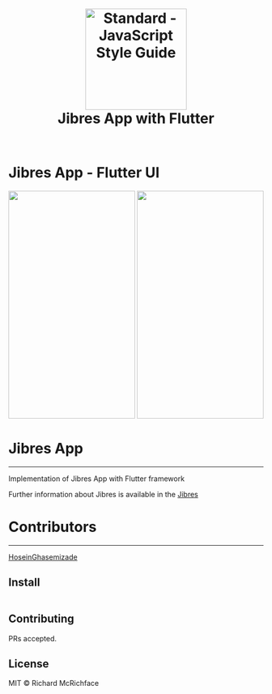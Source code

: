 <h1 align="center">
  <a href="https://standardjs.com"><img src="https://cdn.jibres.ir/logo/en/png/Jibres-Logo-en-safe-2048.png" alt="Standard - JavaScript Style Guide" width="200"></a>
  <br>
  Jibres App with Flutter
  <br>
  <br>
</h1>


# Jibres App - Flutter UI
<img src= "https://user-images.githubusercontent.com/92257857/183235662-e1e8fc15-5099-48c7-900e-770a140a3a4b.png" width="250" height="450">
<img src= "https://user-images.githubusercontent.com/92257857/183235928-1fefc204-8ec8-4c3b-a39a-4fb4050fd783.png" width="250" height="450">





# Jibres App
---------------------
Implementation of Jibres App with Flutter framework

[Jibres]: <http://jibres.com>
Further information about Jibres is available in the [Jibres]

# Contributors
---------------------
[HoseinGhasemizade]: <http://ghasemizade.com>
[HoseinGhasemizade]

## Install

```
```



## Contributing

PRs accepted.

## License

MIT © Richard McRichface
